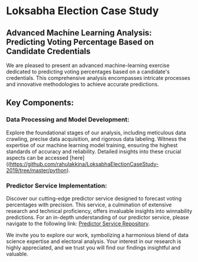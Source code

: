 # Loksabha Election Case Study

## Advanced Machine Learning Analysis: Predicting Voting Percentage Based on Candidate Credentials

We are pleased to present an advanced machine-learning exercise dedicated to predicting voting percentages based on a candidate's credentials. This comprehensive analysis encompasses intricate processes and innovative methodologies to achieve accurate predictions.

## Key Components:

### Data Processing and Model Development:
Explore the foundational stages of our analysis, including meticulous data crawling, precise data acquisition, and rigorous data labeling. Witness the expertise of our machine learning model training, ensuring the highest standards of accuracy and reliability. Detailed insights into these crucial aspects can be accessed [here]((https://github.com/rahulakkina/LoksabhaElectionCaseStudy-2019/tree/master/python).

### Predictor Service Implementation:
Discover our cutting-edge predictor service designed to forecast voting percentages with precision. This service, a culmination of extensive research and technical proficiency, offers invaluable insights into winnability predictions. For an in-depth understanding of our predictor service, please navigate to the following link: [Predictor Service Repository](https://github.com/rahulakkina/LoksabhaElectionCaseStudy-2019/tree/master/winnability-predictor-service).

We invite you to explore our work, symbolizing a harmonious blend of data science expertise and electoral analysis. Your interest in our research is highly appreciated, and we trust you will find our findings insightful and valuable.
